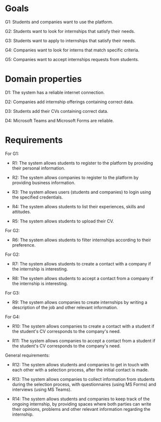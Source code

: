 # Goals

G1: Students and companies want to use the platform.

G2: Students want to look for internships that satisfy their needs.

G3: Students want to apply to internships that satisfy their needs.

G4: Companies want to look for interns that match specific criteria.

G5: Companies want to accept internships requests from students.

# Domain properties

D1: The system has a reliable internet connection.

D2: Companies add internship offerings containing correct data.

D3: Students add their CVs containing correct data.

D4: Microsoft Teams and Microsoft Forms are reliable.

# Requirements

For G1:

- R1: The system allows students to register to the platform by providing their personal information.

- R2: The system allows companies to register to the platform by providing business information.

- R3: The system allows users (students and companies) to login using the specified credentials.

- R4: The system allows students to list their experiences, skills and attitudes.

- R5: The system allows students to upload their CV.

For G2:

- R6: The system allows students to filter internships according to their preference.

For G2:

- R7: The system allows students to create a contact with a company if the internship is interesting.

- R8: The system allows students to accept a contact from a company if the internship is interesting.

For G3:

- R9: The system allows companies to create internships by writing a description of the job and other relevant information.

For G4:

- R10: The system allows companies to create a contact with a student if the student's CV corresponds to the company's need.

- R11: The system allows companies to accept a contact from a student if the student's CV corresponds to the company's need.

General requirements:

- R12: The system allows students and companies to get in touch with each other with a selection process, after the initial contact is made.

- R13: The system allows companies to collect information from students during the selection process, with questionnaires (using MS Forms) and interviews (using MS Teams).

- R14: The system allows students and companies to keep track of the ongoing internship, by providing spaces where both parties can write their opinions, problems and other relevant information regarding the internship.
